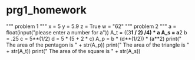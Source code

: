 # prg1_homework
"""
problem 1
"""
x = 5
y = 5.9
z = True
w = "62"
"""
problem 2 
"""
a = float(input("please enter a number for a"))
A_t = ((3**1 / 2) /4) * a 
A_s = a**2
b = .25
c = 5**(1/2)
d = 5 * (5 + 2 * c)
A_p = b * (d**(1/2)) * (a**2)
print(" The area of the pentagon is " + str(A_p))
print(" The area of the triangle is " + str(A_t))
print(" The area of the square is " + str(A_s))
